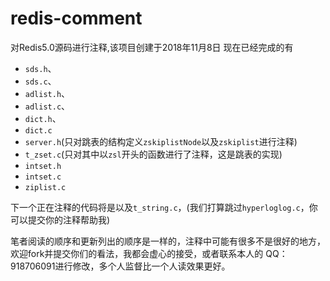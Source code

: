 # redis-comment
对Redis5.0源码进行注释,该项目创建于2018年11月8日
现在已经完成的有

-  `sds.h`、
-  `sds.c`、
-  `adlist.h`、
-  `adlist.c`、
-  `dict.h`、
-  `dict.c` 
-  `server.h`(只对跳表的结构定义`zskiplistNode`以及`zskiplist`进行注释)
-  `t_zset.c`(只对其中以`zsl`开头的函数进行了注释，这是跳表的实现)
-  `intset.h`
-  `intset.c`
-  `ziplist.c`

下一个正在注释的代码将是以及`t_string.c`，(我们打算跳过`hyperloglog.c`，你可以提交你的注释帮助我)

笔者阅读的顺序和更新列出的顺序是一样的，注释中可能有很多不是很好的地方，欢迎fork并提交你们的看法，我都会虚心的接受，或者联系本人的 QQ：918706091进行修改，多个人监督比一个人读效果更好。